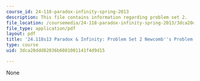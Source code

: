 ```yaml
---
course_id: 24-118-paradox-infinity-spring-2013
description: This file contains information regarding problem set 2.
file_location: /coursemedia/24-118-paradox-infinity-spring-2013/3dca20ddd82036b6081001141f4d9d15_MIT24_118S13_ProbSet2.pdf
file_type: application/pdf
layout: pdf
title: '24.118s13 Paradox & Infinity: Problem Set 2 Newcomb''s Problem'
type: course
uid: 3dca20ddd82036b6081001141f4d9d15

---
```

None